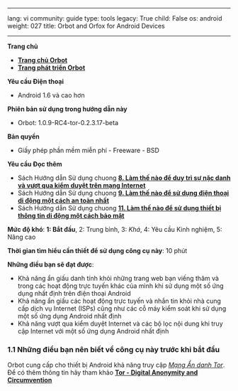 

---

lang: vi
community: guide
type: tools
legacy: True
child: False
os: android
weight: 027
title: Orbot and Orfox for Android Devices

---

**Trang chủ**

- [**Trang chủ Orbot**](http://guardianproject.info/apps/orbot/)
- [**Trang phát triển Orbot**](http://guardianproject.info/apps/orbot/)

**Yêu cầu Điện thoại**

- Android 1.6 và cao hơn

**Phiên bản sử dụng trong hướng dẫn này**

- Orbot: 1.0.9-RC4-tor-0.2.3.17-beta

**Bản quyền** 

- Giấy phép phần mềm miễn phí - Freeware - BSD

**Yêu cầu Đọc thêm**

- Sách Hướng dẫn Sử dụng chuong [**8. Làm thế nào để duy trì sự nặc danh và vượt qua kiểm duyệt trên mạng Internet**](/vi/chuong-7)
- Sách Hướng dẫn Sử dụng chuong [**9. Làm thế nào để sử dụng điện thoại di động một cách an toàn nhất**](/vi/chuong-9)
- Sách Hướng dẫn Sử dụng chuong [**11. Làm thế nào để sử dụng thiết bị thông tin di động một cách bảo mật**](/vi/chuong-11)

**Mức độ khó**: **1: Bắt đầu**, 2: Trung bình, 3: *Khá*, 4: Yêu cầu Kinh nghiệm, 5: Nâng cao 

**Thời gian tìm hiểu cần thiết để sử dụng công cụ này**: 10 phút 

**Những điều bạn sẽ đạt được**: 

- Khả năng ẩn giấu danh tính khỏi những trang web bạn viếng thăm và trong các hoạt động trực tuyến khác của mình khi sử dụng một số ứng dụng nhất định trên điện thoại Android 
- Khả năng ẩn giấu các hoạt động trực tuyến và nhắn tin khỏi nhà cung cấp dịch vụ Internet (ISPs) cũng như các cỗ máy kiểm soát khi sử dụng một số ứng dụng Android nhất định
- Khả năng vượt qua kiểm duyệt Internet và các bộ lọc nội dung khi truy cập Internet với một số ứng dụng Android nhất định

### 1.1 Những điều bạn nên biết về công cụ này trước khi bắt đầu ###

Orbot cung cấp cho thiết bị Android khả năng truy cập [*Mạng Ẩn danh Tor*](/vi/glossary#Tor). Để có thêm thông tin hãy tham khảo [**Tor - Digital Anonymity and Circumvention**](/tor_main)



